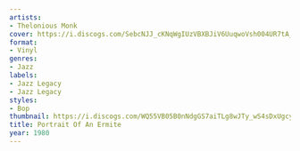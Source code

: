```yaml
---
artists:
- Thelonious Monk
cover: https://i.discogs.com/SebcNJJ_cKNqWgIUzVBXBJiV6UuqwoVsh004UR7tA_E/rs:fit/g:sm/q:90/h:600/w:600/czM6Ly9kaXNjb2dz/LWRhdGFiYXNlLWlt/YWdlcy9SLTM0MzA5/OTEtMTU2OTMyMTEz/NC01NzUyLmpwZWc.jpeg
format:
- Vinyl
genres:
- Jazz
labels:
- Jazz Legacy
- Jazz Legacy
styles:
- Bop
thumbnail: https://i.discogs.com/WQ55VB05B0nNdgGS7aiTLg8wJTy_wS4sDxUgcy7LpXw/rs:fit/g:sm/q:40/h:150/w:150/czM6Ly9kaXNjb2dz/LWRhdGFiYXNlLWlt/YWdlcy9SLTM0MzA5/OTEtMTU2OTMyMTEz/NC01NzUyLmpwZWc.jpeg
title: Portrait Of An Ermite
year: 1980
---
```

